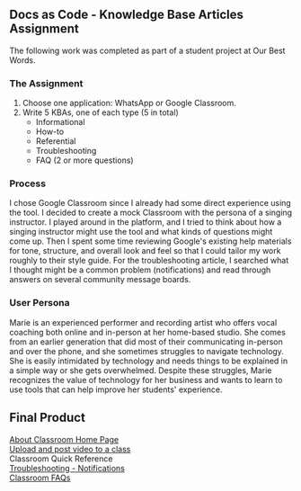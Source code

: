 ## Docs as Code - Knowledge Base Articles Assignment
The following work was completed as part of a student project at Our Best Words. 

### The Assignment
1. Choose one application: WhatsApp or Google Classroom.
2. Write 5 KBAs, one of each type (5 in total)
    * Informational
    * How-to
    * Referential 
    * Troubleshooting
    * FAQ  (2 or more questions)

### Process
I chose Google Classroom since I already had some direct experience using the tool. I decided to create a mock Classroom with the persona of a singing instructor. I played around in the platform, and I tried to think about how a singing instructor might use the tool and what kinds of questions might come up. Then I spent some time reviewing Google's existing help materials for tone, structure, and overall look and feel so that I could tailor my work roughly to their style guide. For the troubleshooting article, I searched what I thought might be a common problem (notifications) and read through answers on several community message boards. 

### User Persona
Marie is an experienced performer and recording artist who offers vocal coaching both online and in-person at her home-based studio. She comes from an earlier generation that did most of their communicating in-person and over the phone, and she sometimes struggles to navigate technology. She is easily intimidated by technology and needs things to be explained in a simple way or she gets overwhelmed. Despite these struggles, Marie recognizes the value of technology for her business and wants to learn to use tools that can help improve her students' experience. 

## Final Product
[About Classroom Home Page](https://github.com/TechWriterMelissa/student-portfolio/blob/main/Classroom%20KBAs/about-classroom-homepage.md)  
[Upload and post video to a class](https://github.com/TechWriterMelissa/student-portfolio/blob/main/Classroom%20KBAs/upload-and-post-video-to-a-class.md)  
Classroom Quick Reference  
[Troubleshooting - Notifications](https://github.com/TechWriterMelissa/student-portfolio/blob/main/Classroom%20KBAs/troubleshooting-notifications.md)  
[Classroom FAQs](https://github.com/TechWriterMelissa/student-portfolio/blob/main/Classroom%20KBAs/classroom-faqs.md)
